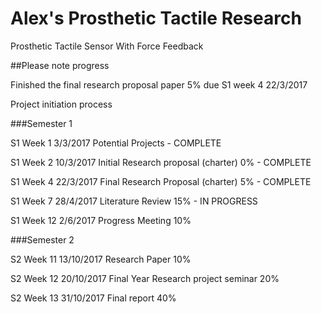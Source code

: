 # Alex's Prosthetic Tactile Research

Prosthetic Tactile Sensor With Force Feedback

##Please note progress

Finished the final research proposal paper 5% due S1 week 4 22/3/2017 

Project initiation process


###Semester 1

S1 Week 1 3/3/2017 Potential Projects - COMPLETE

S1 Week 2 10/3/2017 Initial Research proposal (charter) 0% - COMPLETE

S1 Week 4 22/3/2017 Final Research Proposal (charter) 5% - COMPLETE

S1 Week 7 28/4/2017  Literature Review 15% - IN PROGRESS

S1 Week 12 2/6/2017 Progress Meeting 10%




###Semester 2

S2 Week 11 13/10/2017 Research Paper 10%

S2 Week 12 20/10/2017 Final Year Research project seminar 20%

S2 Week 13 31/10/2017 Final report 40%
